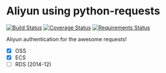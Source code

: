 Aliyun using python-requests
============================
[![Build Status][travis-image]][travis-url]
[![Coverage Status][coverage-image]][coverage-url]
[![Requirements Status][req-status-image]][req-status-url]

Aliyun authentication for the awesome requests!

- [x] OSS
- [x] ECS
- [ ] RDS (2014-12)

[travis-url]: https://travis-ci.org/SkyLothar/requests-aliyun
[travis-image]: https://travis-ci.org/SkyLothar/requests-aliyun.svg?branch=master
[coverage-image]: https://coveralls.io/repos/SkyLothar/requests-aliyun/badge.png
[coverage-url]: https://coveralls.io/r/SkyLothar/requests-aliyun
[req-status-url]: https://requires.io/github/SkyLothar/requests-aliyun/requirements/?branch=master
[req-status-image]: https://requires.io/github/SkyLothar/requests-aliyun/requirements.svg?branch=master
